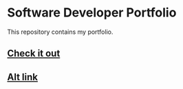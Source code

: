# Software Developer Portfolio

This repository contains my portfolio.

## [Check it out](https://samwright.space/) 
## [Alt link](https://resume-bbd43.web.app/)

